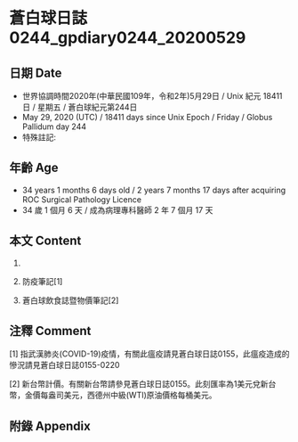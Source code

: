 [_metadata_:encoding]: - "utf-8"
[_metadata_:language]: - "zh-Hant-TW"
[_metadata_:fileformat]: - "markdown"
[_metadata_:MIME_type]: - "text/plain"
[_metadata_:markdown_version]: - "commonmark version 0.29"
[_metadata_:markdown_spec]: - "https://spec.commonmark.org/0.29/"

# 蒼白球日誌0244_gpdiary0244_20200529 #

## 日期 Date ##

* 世界協調時間2020年(中華民國109年，令和2年)5月29日 / Unix 紀元 18411 日 / 星期五 / 蒼白球紀元第244日
* May 29, 2020 (UTC) / 18411 days since Unix Epoch / Friday / Globus Pallidum day 244
* 特殊註記:

## 年齡 Age ##

* 34 years 1 months 6 days old / 2 years 7 months 17 days after acquiring ROC Surgical Pathology Licence
* 34 歲 1 個月 6 天 / 成為病理專科醫師 2 年 7 個月 17 天

## 本文 Content ##

1. 

    
2. 防疫筆記[1]

    
3. 蒼白球飲食誌暨物價筆記[2]

    

## 注釋 Comment ##

[1] 指武漢肺炎(COVID-19)疫情，有關此瘟疫請見蒼白球日誌0155，此瘟疫造成的慘況請見蒼白球日誌0155-0220


[2] 新台幣計價。有關新台幣請參見蒼白球日誌0155。此刻匯率為1美元兌新台幣，金價每盎司美元，西德州中級(WTI)原油價格每桶美元。



## 附錄 Appendix ##


